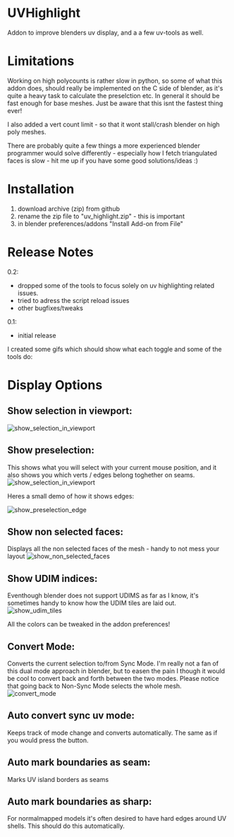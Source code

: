 # UVHighlight
Addon to improve blenders uv display, and a a few uv-tools as well.

# Limitations
Working on high polycounts is rather slow in python, so some of what this addon does, should really be implemented on the C side of blender, as it's quite a heavy task to calculate the preselction etc. In general it should be fast enough for base meshes. Just be aware that this isnt the fastest thing ever!

I also added a vert count limit - so that it wont stall/crash blender on high poly meshes. 

There are probably quite a few things a more experienced blender programmer would solve differently - especially how I fetch triangulated faces is slow - hit me up if you have some good solutions/ideas :) 

# Installation 
1. download archive (zip) from github
2. rename the zip file to "uv_highlight.zip" - this is important
3. in blender preferences/addons "Install Add-on from File"

# Release Notes
0.2:
- dropped some of the tools to focus solely on uv highlighting related issues.
- tried to adress the script reload issues
- other bugfixes/tweaks

0.1:
- initial release





I created some gifs which should show what each toggle and some of the tools do:

# Display Options

## Show selection in viewport: 
![show_selection_in_viewport](https://github.com/BenjaminSauder/uv_highlight/blob/master/doc/show_selection_in_viewport.gif)

## Show preselection:
This shows what you will select with your current mouse position, and it also shows you which verts / edges belong toghether on seams.
![show_selection_in_viewport](https://github.com/BenjaminSauder/uv_highlight/blob/master/doc/show_selection_in_viewport.gif)

Heres a small demo of how it shows edges:

![show_preselection_edge](https://github.com/BenjaminSauder/uv_highlight/blob/master/doc/show_preselection_edge.gif)

## Show non selected faces:
Displays all the non selected faces of the mesh - handy to not mess your layout
![show_non_selected_faces](https://github.com/BenjaminSauder/uv_highlight/blob/master/doc/show_non_selected_faces.gif)

## Show UDIM indices:
Eventhough blender does not support UDIMS as far as I know, it's sometimes handy to know how the UDIM tiles are laid out.
![show_udim_tiles](https://github.com/BenjaminSauder/uv_highlight/blob/master/doc/show_udim_tiles.gif)

All the colors can be tweaked in the addon preferences!

## Convert Mode:
Converts the current selection to/from Sync Mode. I'm really not a fan of this dual mode approach in blender, but to easen the pain I though it would be cool to convert back and forth between the two modes. Please notice that going back to Non-Sync Mode selects the whole mesh.
![convert_mode](https://github.com/BenjaminSauder/uv_highlight/blob/master/doc/convert_mode.gif)


## Auto convert sync uv mode:
Keeps track of mode change and converts automatically. The same as if you would press the button.

## Auto mark boundaries as seam:
Marks UV island borders as seams

## Auto mark boundaries as sharp:
For normalmapped models it's often desired to have hard edges around UV shells. This should do this automatically.
